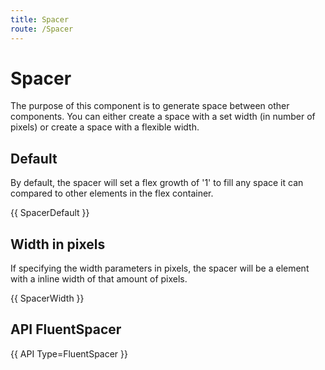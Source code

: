 ```yaml
---
title: Spacer
route: /Spacer
---
```


# Spacer
The purpose of this component is to generate space between other components. You can either create
a space with a set width (in number of pixels) or create a space with a flexible width.

## Default
By default, the spacer will set a flex growth of '1' to fill any space it can compared to other elements in the flex container.

{{ SpacerDefault }}

## Width in pixels
If specifying the width parameters in pixels, the spacer will be a <span> element with a inline width of that amount of pixels.

{{ SpacerWidth }}

##  API FluentSpacer

{{ API Type=FluentSpacer }}
